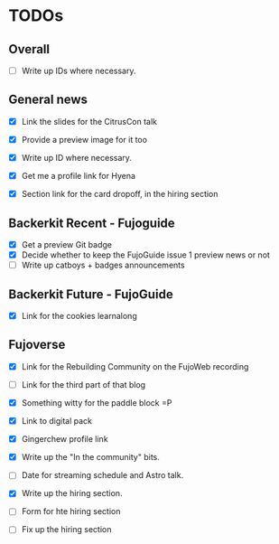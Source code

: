 # TODOs

## Overall

- [ ] Write up IDs where necessary.

## General news

- [x] Link the slides for the CitrusCon talk
- [x] Provide a preview image for it too
- [x] Write up ID where necessary.

- [x] Get me a profile link for Hyena
- [x] Section link for the card dropoff, in the hiring section

## Backerkit Recent - Fujoguide

- [x] Get a preview Git badge
- [x] Decide whether to keep the FujoGuide issue 1 preview news or not
- [ ] Write up catboys + badges announcements

## Backerkit Future - FujoGuide

- [x] Link for the cookies learnalong

## Fujoverse

- [x] Link for the Rebuilding Community on the FujoWeb recording
- [ ] Link for the third part of that blog
- [x] Something witty for the paddle block =P

- [x] Link to digital pack
- [x] Gingerchew profile link

- [x] Write up the "In the community" bits.

- [ ] Date for streaming schedule and Astro talk.

- [x] Write up the hiring section.
- [ ] Form for hte hiring section
- [ ] Fix up the hiring section
